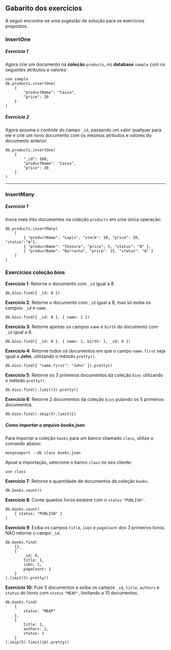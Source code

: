 ## Gabarito dos exercícios

A seguir encontra-se uma sugestão de solução para os exercícios propostos.

### InsertOne

##### Exercício 1

Agora crie um documento na **coleção** `products`, no **database** `sample` com os seguintes atributos e valores:

```language-javascript
use sample
db.products.insertOne(
    {
        "productName": "Caixa",
        "price": 20
    }
)
```

##### Exercício 2

Agora assuma o controle do campo `_id`, passando um valor qualquer para ele e crie um novo documento com os mesmos atributos e valores do documento anterior.

```language-javascript
db.products.insertOne(
    {
        "_id": 100,
        "productName": "Caixa",
        "price": 20
    }
)
```

---

### InsertMany

##### Exercício 1

Insira mais três documentos na coleção `products` em uma única operação:

```language-javascript
db.products.insertMany(
    [
        { "productName": "Lapis", "stock": 10, "price": 20, "status":"A"},
        { "productName": "Tesoura", "price": 5, "status": "B" },
        { "productName": "Borracha", "price": 15, "status": "A" }
    ]
)
```

### Exercícios coleção bios

**Exercício 1**: Retorne o documento com `_id` igual a 8.

```language-js
db.bios.find({ _id: 8 })
```

**Exercício 2**: Retorne o documento com `_id` igual a 8, mas só exiba os campos: `_id` e  `name`.

```language-js
db.bios.find({ _id: 8 }, { name: 1 })
```

**Exercício 3**: Retorne apenas os campos `name` e `birth` do documento com `_id` igual a 8.

```language-js
db.bios.find({ _id: 8 }, { name: 1, birth: 1, _id: 0 })
```

**Exercício 4**: Retorne todos os documentos em que o campo `name.first` seja igual a **John**, utilizando o método `pretty()`.

```language-js
db.bios.find({ "name.first": "John" }).pretty()
```

**Exercício 5**: Retorne os 3 primeiros documentos da coleção `bios` utilizando o método `pretty()`.

```language-js
db.bios.find().limit(3).pretty()
```

**Exercício 6**: Retorne 2 documentos da coleção `bios` pulando os 5 primeiros documentos.

```language-js
db.bios.find().skip(5).limit(2)
```

##### Como importar o arquivo books.json

Para importar a coleção `books` para um banco chamado `class`, utilize o comando abaixo:

```language-js
mongoimport --db class books.json
```

Apost a importação, selecione o banco `class` no seu cliente:

```language-js
use class
```

**Exercício 7**: Retorne a quantidade de documentos da coleção `books`.

```language-js
db.books.count()
```

**Exercício 8**: Conte quantos livros existem com o `status` `"PUBLISH"`.

```language-js
db.books.count(
    { status: "PUBLISH" }
)
```

**Exercício 9**: Exiba os campos `title`, `isbn` e `pageCount` dos 3 primeiros livros. NÃO retorne o campo `_id`.

```language-js
db.books.find(
    {},
    {
        _id: 0,
        title: 1,
        isbn: 1,
        pageCount: 1
    }
).limit(3).pretty()
```

**Exercício 10:** Pule 5 documentos e exiba os campos `_id`, `title`, `authors` e `status` do livros com `status` `"MEAP"`, limitando a 10 documentos.

```language-js
db.books.find(
    {
        status: "MEAP"
    },
    {
        title: 1,
        authors: 1,
        status: 1
    }
).skip(5).limit(10).pretty()
```
